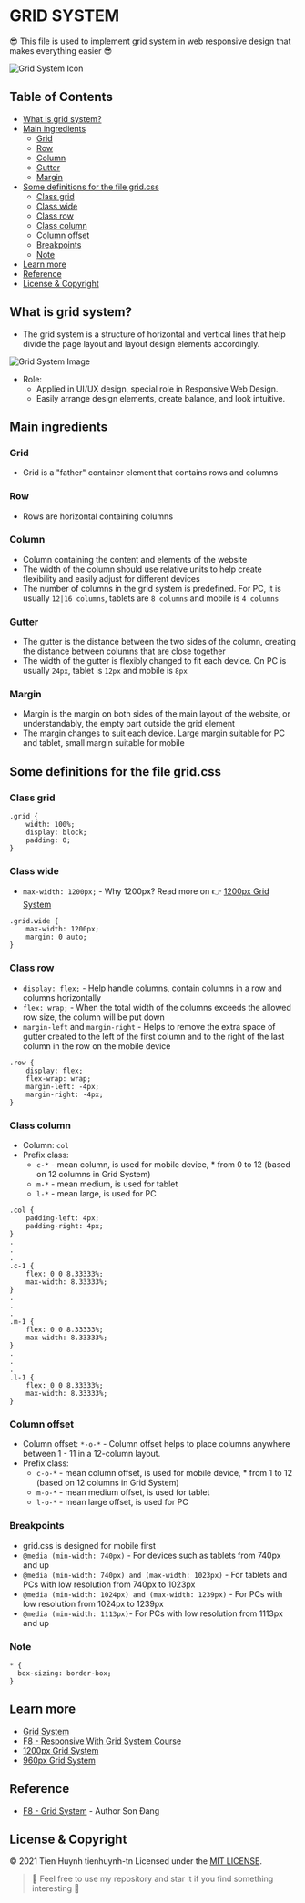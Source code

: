 # GRID SYSTEM 

:sunglasses: This file is used to implement grid system in web responsive design that makes everything easier :sunglasses: 

![Grid System Icon](https://encrypted-tbn0.gstatic.com/images?q=tbn:ANd9GcQBFLqazOtesocUbT-MKuD36MZsfBvOrMp60A&usqp=CAU)

## Table of Contents
- [What is grid system?](#what-is-grid-system)
- [Main ingredients](#main-ingredients)
  - [Grid](#grid)  
  - [Row](#row)  
  - [Column](#column)  
  - [Gutter](#gutter)  
  - [Margin](#margin)  
- [Some definitions for the file grid.css](#some-definitions-for-the-file-gridcss)
  - [Class grid](#class-grid)
  - [Class wide](#class-wide)
  - [Class row](#class-row)
  - [Class column](#class-column)
  - [Column offset](#column-offset)
  - [Breakpoints](#breakpoints)
  - [Note](#note)
- [Learn more](#learn-more)
- [Reference](#reference)
- [License & Copyright](#license--copyright)

## What is grid system?

- The grid system is a structure of horizontal and vertical lines that help divide the page layout and layout design elements accordingly.

![Grid System Image](https://uyen.vn/wp-content/uploads/2011/11/image0041.jpg)

- Role:
  - Applied in UI/UX design, special role in Responsive Web Design.
  - Easily arrange design elements, create balance, and look intuitive.

## Main ingredients
### Grid
- Grid is a "father" container element that contains rows and columns
### Row
- Rows are horizontal containing columns
### Column
- Column containing the content and elements of the website
- The width of the column should use relative units to help create flexibility and easily adjust for different devices
- The number of columns in the grid system is predefined. For PC, it is usually `12|16 columns`, tablets are `8 columns` and mobile is `4 columns`
### Gutter
- The gutter is the distance between the two sides of the column, creating the distance between columns that are close together
- The width of the gutter is flexibly changed to fit each device. On PC is usually `24px`, tablet is `12px` and mobile is `8px`
### Margin
- Margin is the margin on both sides of the main layout of the website, or understandably, the empty part outside the grid element
- The margin changes to suit each device. Large margin suitable for PC and tablet, small margin suitable for mobile

## Some definitions for the file grid.css
### Class grid
```
.grid {
    width: 100%;
    display: block;
    padding: 0;
}
```
### Class wide
- `max-width: 1200px;` - Why 1200px? Read more on :point_right: [1200px Grid System](https://1200px.com/)
```
.grid.wide {
    max-width: 1200px;
    margin: 0 auto;
}
```
### Class row
- `display: flex;` - Help handle columns, contain columns in a row and columns horizontally
- `flex: wrap;` - When the total width of the columns exceeds the allowed row size, the column will be put down
- `margin-left` and `margin-right` - Helps to remove the extra space of gutter created to the left of the first column and to the right of the last column in the row on the mobile device
```
.row {
    display: flex;
    flex-wrap: wrap;
    margin-left: -4px; 
    margin-right: -4px;
}
```
### Class column
- Column: `col`
- Prefix class: 
  - `c-*` - mean column, is used for mobile device, * from 0 to 12 (based on 12 columns in Grid System)
  - `m-*` - mean medium, is used for tablet
  - `l-*` - mean large, is used for PC
```
.col {
    padding-left: 4px;
    padding-right: 4px;
}
.
.
.
.c-1 {
    flex: 0 0 8.33333%;
    max-width: 8.33333%;
}
.
.
.
.m-1 {
    flex: 0 0 8.33333%;
    max-width: 8.33333%;
}
.
.
.
.l-1 {
    flex: 0 0 8.33333%;
    max-width: 8.33333%;
}

```

### Column offset
- Column offset: `*-o-*` - Column offset helps to place columns anywhere between 1 - 11 in a 12-column layout.
- Prefix class: 
  - `c-o-*` - mean column offset, is used for mobile device, * from 1 to 12 (based on 12 columns in Grid System)
  - `m-o-*` - mean medium offset, is used for tablet
  - `l-o-*` - mean large offset, is used for PC

### Breakpoints
- grid.css is designed for mobile first
- `@media (min-width: 740px)` - For devices such as tablets from 740px and up
- `@media (min-width: 740px) and (max-width: 1023px)` - For tablets and PCs with low resolution from 740px to 1023px
- `@media (min-width: 1024px) and (max-width: 1239px)` - For PCs with low resolution from 1024px to 1239px
- `@media (min-width: 1113px)`- For PCs with low resolution from 1113px and up

### Note
```
* {
  box-sizing: border-box;
}
```

## Learn more
- [Grid System](https://getbootstrap.com/docs/4.3/layout/grid/)
- [F8 - Responsive With Grid System Course](https://fullstack.edu.vn/courses/responsive-web-design)
- [1200px Grid System](https://1200px.com/)
- [960px Grid System](https://960.gs/)

## Reference
- [F8 - Grid System](https://codepen.io/ng-ngc-sn-the-bashful/pen/dyovNrP) - Author Son Đang

## License & Copyright
&copy; 2021 Tien Huynh tienhuynh-tn Licensed under the [MIT LICENSE](https://github.com/tienhuynh-tn/grid-system/blob/master/LICENSE).

> :love_you_gesture: Feel free to use my repository and star it if you find something interesting :love_you_gesture:



